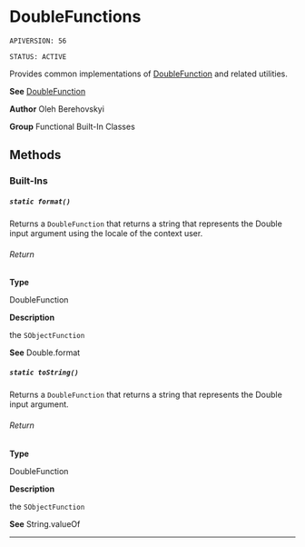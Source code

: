 # DoubleFunctions

`APIVERSION: 56`

`STATUS: ACTIVE`

Provides common implementations of [DoubleFunction](/docs/Functional-Abstract-Classes/DoubleFunction.md) and related utilities.


**See** [DoubleFunction](/docs/Functional-Abstract-Classes/DoubleFunction.md)


**Author** Oleh Berehovskyi


**Group** Functional Built-In Classes

## Methods
### Built-Ins
##### `static format()`

Returns a `DoubleFunction` that returns a string that represents the Double input argument using the locale of the context user.

###### Return

**Type**

DoubleFunction

**Description**

the `SObjectFunction`


**See** Double.format

##### `static toString()`

Returns a `DoubleFunction` that returns a string that represents the Double input argument.

###### Return

**Type**

DoubleFunction

**Description**

the `SObjectFunction`


**See** String.valueOf

---
